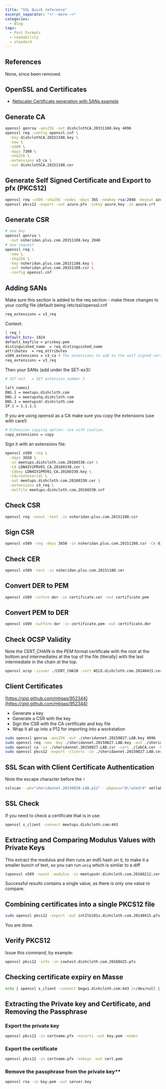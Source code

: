 ```yaml
---
title: "SSL Quick reference"
excerpt_separator: "<!--more-->"
categories:
  - Blog
tags:
  - Post Formats
  - readability
  - standard
---
```

## References

None, since been removed.

## OpenSSL and Certificates

* [Netscaler Certificate generation with SANs example](https://nsheridan.plus.com/dokuwiki/doku.php?id=netscaler_certificate_example:openssl)

## Generate CA

```bash
openssl genrsa -aes256 -out dishclothCA.20151108.key 4096
openssl req -config openssl.cnf \
  -key dishclothCA.20151108.key \
  -new \
  -x509 \
  -days 7300 \
  -sha256 \
  -extensions v3_ca \
  -out dishclothCA.20151108.cer
```

## Generate Self Signed Certificate and Export to pfx (PKCS12)

```bash
openssl req -x509 -sha256 -nodes -days 365 -newkey rsa:2048 -keyout azure.key -out azure.crt
openssl pkcs12 -export -out azure.pfx -inkey azure.key -in azure.crt 
```

## Generate CSR

```bash
# new key
openssl genrsa \
  -out nsheridan.plus.com.20151108.key 2048
# new request
openssl req \
  -new \
  -sha256 \
  -key nsheridan.plus.com.20151108.key \
  -out nsheridan.plus.com.20151108.csr \
  -config openssl.cnf
```

## Adding SANs

Make sure this section is added to the req section - make these changes to your config file (default being /etc/ssl/openssl.cnf

```bash
req_extensions = v3_req
```

Context:

```bash
[ req ]
default_bits= 1024
default_keyfile = privkey.pem
distinguished_name  = req_distinguished_name
attributes  = req_attributes
x509_extensions = v3_ca # The extentions to add to the self signed cert
req_extensions = v3_req
```

Then your SANs (add under the SET-ex3):

```bash
# SET-ex3   = SET extension number 3

[alt_names]
DNS.1 = meetups.dishcloth.com
DNS.2 = meetupshq.dishcloth.com
DNS.3 = meetupsdr.dishcloth.com
IP.1 = 1.1.1.1
```

If you are using openssl as a CA make sure you copy the extensions (use with care!)

```bash
# Extension copying option: use with caution.
copy_extensions = copy
```

Sign it with an extensions file:

```bash
openssl x509 -req \
  -days 3650 \
  -in meetups.dishcloth.com.20160330.csr \
  -CA LDN4IV1PRV01_CA.20160330.cer \
  -CAkey LDN4IV1PRV01_CA.20160330.key \
  -CAcreateserial \
  -out meetups.dishcloth.com.20160330.cer \
  -extensions v3_req \
  -extfile meetups.dishcloth.com.20160330.cnf
```

## Check CSR

```bash
openssl req -noout -text -in nsheridan.plus.com.20151108.csr
```

## Sign CSR

```bash
openssl x509 -req -days 3650 -in nsheridan.plus.com.20151108.csr -CA dishclothCA.20151108.cer -CAkey dishclothCA.20151108.key -CAcreateserial -out nsheridan.plus.com.20151108.cer
```

## Check CER

```bash
openssl x509 -text -in nsheridan.plus.com.20151108.cer
```

## Convert DER to PEM

```bash
openssl x509 -inform der -in certificate.cer -out certificate.pem
```

## Convert PEM to DER

```bash
openssl x509 -outform der -in certificate.pem -out certificate.der
```

## Check OCSP Validity

Note the CERT_CHAIN is the PEM format certificate with the root at the bottom and intermediates at the top of the file (literally) with the last intermediate in the chain at the top.

```bash
openssl ocsp -issuer ./CERT_CHAIN -cert WILD.dishcloth.com.20140415.cer -text -url http://ocsp.dishcloth.com/ocsp
```

## Client Certificates

[https://gist.github.com/mtigas/952344](https://gist.github.com/mtigas/952344)

* Generate a key
* Generate a CSR with the key
* Sign the CSR with the CA certificate and key file
* Wrap it all up into a P12 for importing into a workstation

```bash
sudo openssl genrsa -aes256 -out ./sheridannet.20150827.LAB.key 4096
sudo openssl req -new -key ./sheridannet.20150827.LAB.key -out ./sheridannet.20150827.LAB.csr
sudo openssl ca -in ./sheridannet.20150827.LAB.csr -cert ./labCA.cer -keyfile labCA.key -out ./sheridannet.20150827.LAB.cer
sudo openssl pkcs12 -export -clcerts -in ./sheridannet.20150827.LAB.cer -inkey ./sheridannet.20150827.LAB.key -out ./sheridannet.20150827.LAB.p12
```

## SSL Scan with Client Certificate Authentication

Note the escape character before the `!`

```bash
sslscan --pk="sheridannet.20150828.LAB.p12" --pkpass="Q\!w2e3r4" netlab1.dishcloth.com
```

## SSL Check

If you need to check a certificate that is in use:

```bash
openssl s_client -connect meetups.dishcloth.com:443
```

## Extracting and Comparing Modulus Values with Private Keys

This extract the modulus and then runs an md5 hash on it, to make it a smaller bunch of text, so you can run `uniq` which is similar to a diff

```bash
(openssl x509 -noout -modulus -in meetupsdr.dishcloth.com.20160212.cer | openssl md5 ;openssl rsa -noout -modulus -in meetupsdr.dishcloth.com.20160212.key | openssl md5) | uniq
```

Successful results contains a single value, as there is only one value to compare.

## Combining certificates into a single PKCS12 file

```bash
sudo openssl pkcs12 -export -out int2lb101v.dishcloth.com.20140415.pfx -inkey int2lb101v.dishcloth.com.20140415.key -in ./int2lb101v.dishcloth.com.20140415.cer -certfile dishclothissuingCA01_sept.cer -certfile dishclothRootCA_sept.cer
```

You are done.

## Verify PKCS12

Issue this command, by example:

```bash
openssl pkcs12 -info -in cxwtest.dishcloth.com.20160425.pfx
```

## Checking certificate expiry en Masse

```bash
echo | openssl s_client -connect begw1.dishcloth.com:443 2>/dev/null | openssl x509 -noout -dates
```

## Extracting the Private key and Certificate, and Removing the Passphrase

### Export the private key

```bash
openssl pkcs12 -in certname.pfx -nocerts -out key.pem -nodes
```

### Export the certificate

```bash
openssl pkcs12 -in certname.pfx -nokeys -out cert.pem
```

### Remove the passphrase from the private key**

```bash
openssl rsa -in key.pem -out server.key
```


